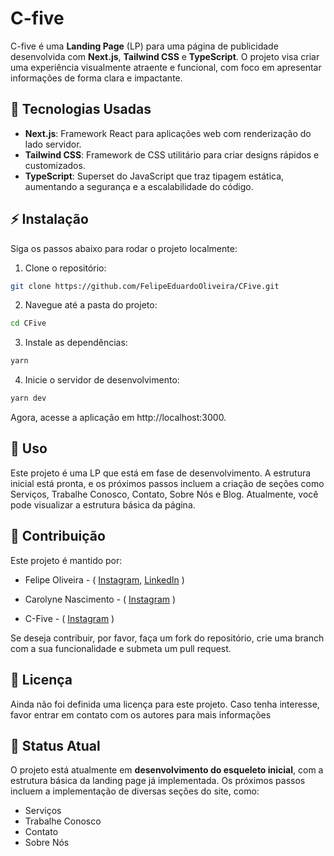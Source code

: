 
# C-five

C-five é uma **Landing Page** (LP) para uma página de publicidade desenvolvida com **Next.js**, **Tailwind CSS** e **TypeScript**. O projeto visa criar uma experiência visualmente atraente e funcional, com foco em apresentar informações de forma clara e impactante.


##  🚀 Tecnologias Usadas

- **Next.js**: Framework React para aplicações web com renderização do lado servidor.
- **Tailwind CSS**: Framework de CSS utilitário para criar designs rápidos e customizados.
- **TypeScript**: Superset do JavaScript que traz tipagem estática, aumentando a segurança e a escalabilidade do código.

## ⚡ Instalação

Siga os passos abaixo para rodar o projeto localmente:

1. Clone o repositório:
```bash
git clone https://github.com/FelipeEduardoOliveira/CFive.git
```

2. Navegue até a pasta do projeto:
```bash
cd CFive
```

3. Instale as dependências:
```bash
yarn
```

4. Inicie o servidor de desenvolvimento:
```bash
yarn dev
```
Agora, acesse a aplicação em http://localhost:3000.


## 🎨 Uso

Este projeto é uma LP que está em fase de desenvolvimento. A estrutura inicial está pronta, e os próximos passos incluem a criação de seções como Serviços, Trabalhe Conosco, Contato, Sobre Nós e Blog. Atualmente, você pode visualizar a estrutura básica da página.



## 🌱 Contribuição

Este projeto é mantido por:

- Felipe Oliveira - ( [Instagram](https://www.instagram.com/oliveirafront/), [LinkedIn](https://www.linkedin.com/in/oliveirafrontend/) )

- Carolyne Nascimento  - ( [Instagram](https://www.instagram.com/carolyne__nascimentoo/) )

- C-Five - ( [Instagram](https://www.instagram.com/cfive_publicity/) )

Se deseja contribuir, por favor, faça um fork do repositório, crie uma branch com a sua funcionalidade e submeta um pull request.





## 🔑 Licença

Ainda não foi definida uma licença para este projeto. Caso tenha interesse, favor entrar em contato com os autores para mais informações

## 📅 Status Atual

O projeto está atualmente em **desenvolvimento do esqueleto inicial**, com a estrutura básica da landing page já implementada. Os próximos passos incluem a implementação de diversas seções do site, como:

- Serviços
- Trabalhe Conosco
- Contato
- Sobre Nós


